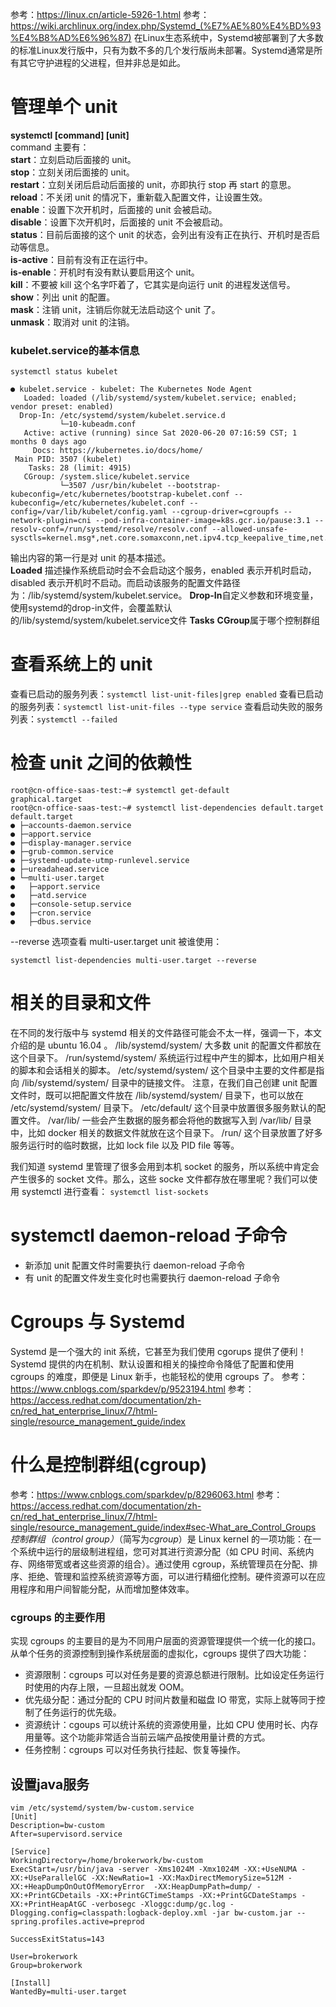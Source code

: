 参考：https://linux.cn/article-5926-1.html 
参考：https://wiki.archlinux.org/index.php/Systemd_(%E7%AE%80%E4%BD%93%E4%B8%AD%E6%96%87)
在Linux生态系统中，Systemd被部署到了大多数的标准Linux发行版中，只有为数不多的几个发行版尚未部署。Systemd通常是所有其它守护进程的父进程，但并非总是如此。

# **管理单个 unit**
**systemctl \[command\] \[unit\]**  
command 主要有：  
**start**：立刻启动后面接的 unit。  
**stop**：立刻关闭后面接的 unit。  
**restart**：立刻关闭后启动后面接的 unit，亦即执行 stop 再 start 的意思。  
**reload**：不关闭 unit 的情况下，重新载入配置文件，让设置生效。  
**enable**：设置下次开机时，后面接的 unit 会被启动。  
**disable**：设置下次开机时，后面接的 unit 不会被启动。  
**status**：目前后面接的这个 unit 的状态，会列出有没有正在执行、开机时是否启动等信息。  
**is-active**：目前有没有正在运行中。  
**is-enable**：开机时有没有默认要启用这个 unit。  
**kill**：不要被 kill 这个名字吓着了，它其实是向运行 unit 的进程发送信号。  
**show**：列出 unit 的配置。  
**mask**：注销 unit，注销后你就无法启动这个 unit 了。  
**unmask**：取消对 unit 的注销。
### **kubelet.service的基本信息**
`systemctl status kubelet`
```
● kubelet.service - kubelet: The Kubernetes Node Agent
   Loaded: loaded (/lib/systemd/system/kubelet.service; enabled; vendor preset: enabled)
  Drop-In: /etc/systemd/system/kubelet.service.d
           └─10-kubeadm.conf
   Active: active (running) since Sat 2020-06-20 07:16:59 CST; 1 months 0 days ago
     Docs: https://kubernetes.io/docs/home/
 Main PID: 3507 (kubelet)
    Tasks: 28 (limit: 4915)
   CGroup: /system.slice/kubelet.service
           └─3507 /usr/bin/kubelet --bootstrap-kubeconfig=/etc/kubernetes/bootstrap-kubelet.conf --kubeconfig=/etc/kubernetes/kubelet.conf --config=/var/lib/kubelet/config.yaml --cgroup-driver=cgroupfs --network-plugin=cni --pod-infra-container-image=k8s.gcr.io/pause:3.1 --resolv-conf=/run/systemd/resolve/resolv.conf --allowed-unsafe-sysctls=kernel.msg*,net.core.somaxconn,net.ipv4.tcp_keepalive_time,net.ipv4.tcp_syncookies,net.ipv4.tcp_tw_reuse,net.ipv4.tcp_timestamps,net.ipv4.tcp_fin_timeout
```
输出内容的第一行是对 unit 的基本描述。  
 **Loaded** 描述操作系统启动时会不会启动这个服务，enabled 表示开机时启动，disabled 表示开机时不启动。而启动该服务的配置文件路径为：/lib/systemd/system/kubelet.service。
**Drop-In**自定义参数和环境变量，使用systemd的drop-in文件，会覆盖默认的/lib/systemd/system/kubelet.service文件
**Tasks**
**CGroup**属于哪个控制群组
# **查看系统上的 unit**
查看已启动的服务列表：`systemctl list-unit-files|grep enabled`
 查看已启动的服务列表：`systemctl list-unit-files --type service`
查看启动失败的服务列表：`systemctl --failed`

# **检查 unit 之间的依赖性**
```
root@cn-office-saas-test:~# systemctl get-default
graphical.target
root@cn-office-saas-test:~# systemctl list-dependencies default.target 
default.target
● ├─accounts-daemon.service
● ├─apport.service
● ├─display-manager.service
● ├─grub-common.service
● ├─systemd-update-utmp-runlevel.service
● ├─ureadahead.service
● └─multi-user.target
●   ├─apport.service
●   ├─atd.service
●   ├─console-setup.service
●   ├─cron.service
●   ├─dbus.service
```
--reverse 选项查看 multi-user.target unit 被谁使用：

`systemctl list-dependencies multi-user.target --reverse`

# **相关的目录和文件**
在不同的发行版中与 systemd 相关的文件路径可能会不太一样，强调一下，本文介绍的是 ubuntu 16.04 。
/lib/systemd/system/ 大多数 unit 的配置文件都放在这个目录下。
/run/systemd/system/ 系统运行过程中产生的脚本，比如用户相关的脚本和会话相关的脚本。
/etc/systemd/system/ 这个目录中主要的文件都是指向 /lib/systemd/system/ 目录中的链接文件。
注意，在我们自己创建 unit 配置文件时，既可以把配置文件放在 /lib/systemd/system/ 目录下，也可以放在 /etc/systemd/system/ 目录下。
/etc/default/ 这个目录中放置很多服务默认的配置文件。
/var/lib/ 一些会产生数据的服务都会将他的数据写入到 /var/lib/ 目录中，比如 docker 相关的数据文件就放在这个目录下。
/run/  这个目录放置了好多服务运行时的临时数据，比如 lock file 以及 PID file 等等。

我们知道 systemd 里管理了很多会用到本机 socket 的服务，所以系统中肯定会产生很多的 socket 文件。那么，这些 socke 文件都存放在哪里呢？我们可以使用 systemctl 进行查看：
`systemctl list-sockets`

# **systemctl daemon-reload 子命令**
*   新添加 unit 配置文件时需要执行 daemon-reload 子命令
*   有 unit 的配置文件发生变化时也需要执行 daemon-reload 子命令

# **Cgroups 与 Systemd**
Systemd 是一个强大的 init 系统，它甚至为我们使用 cgorups 提供了便利！Systemd 提供的内在机制、默认设置和相关的操控命令降低了配置和使用 cgroups 的难度，即便是 Linux 新手，也能轻松的使用 cgroups 了。
参考：https://www.cnblogs.com/sparkdev/p/9523194.html
参考：https://access.redhat.com/documentation/zh-cn/red_hat_enterprise_linux/7/html-single/resource_management_guide/index

# **什么是控制群组(cgroup)**
参考：https://www.cnblogs.com/sparkdev/p/8296063.html
参考：https://access.redhat.com/documentation/zh-cn/red_hat_enterprise_linux/7/html-single/resource_management_guide/index#sec-What_are_Control_Groups
*控制群组（control group）*（简写为*cgroup*）是 Linux kernel 的一项功能：在一个系统中运行的层级制进程组，您可对其进行资源分配（如 CPU 时间、系统内存、网络带宽或者这些资源的组合）。通过使用 cgroup，系统管理员在分配、排序、拒绝、管理和监控系统资源等方面，可以进行精细化控制。硬件资源可以在应用程序和用户间智能分配，从而增加整体效率。
### **cgroups 的主要作用**

实现 cgroups 的主要目的是为不同用户层面的资源管理提供一个统一化的接口。从单个任务的资源控制到操作系统层面的虚拟化，cgroups 提供了四大功能：

*   资源限制：cgroups 可以对任务是要的资源总额进行限制。比如设定任务运行时使用的内存上限，一旦超出就发 OOM。
*   优先级分配：通过分配的 CPU 时间片数量和磁盘 IO 带宽，实际上就等同于控制了任务运行的优先级。
*   资源统计：cgoups 可以统计系统的资源使用量，比如 CPU 使用时长、内存用量等。这个功能非常适合当前云端产品按使用量计费的方式。
*   任务控制：cgroups 可以对任务执行挂起、恢复等操作。

## **设置java服务**
```
vim /etc/systemd/system/bw-custom.service
[Unit]
Description=bw-custom
After=supervisord.service

[Service]
WorkingDirectory=/home/brokerwork/bw-custom
ExecStart=/usr/bin/java -server -Xms1024M -Xmx1024M -XX:+UseNUMA -XX:+UseParallelGC -XX:NewRatio=1 -XX:MaxDirectMemorySize=512M -XX:+HeapDumpOnOutOfMemoryError  -XX:HeapDumpPath=dump/ -XX:+PrintGCDetails -XX:+PrintGCTimeStamps -XX:+PrintGCDateStamps -XX:+PrintHeapAtGC -verbosegc -Xloggc:dump/gc.log -Dlogging.config=classpath:logback-deploy.xml -jar bw-custom.jar --spring.profiles.active=preprod

SuccessExitStatus=143

User=brokerwork
Group=brokerwork

[Install]
WantedBy=multi-user.target
```








